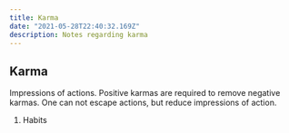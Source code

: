 ```yaml
---
title: Karma
date: "2021-05-28T22:40:32.169Z"
description: Notes regarding karma
---
```


## Karma

Impressions of actions. Positive karmas are required to remove negative karmas. One can not escape actions, but reduce impressions of action.

1. Habits
